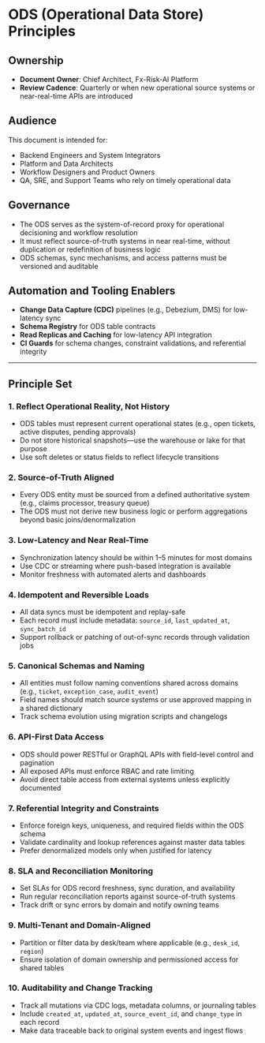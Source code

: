 # ODS (Operational Data Store) Principles

## Ownership

- **Document Owner**: Chief Architect, Fx-Risk-AI Platform  
- **Review Cadence**: Quarterly or when new operational source systems or near-real-time APIs are introduced

## Audience

This document is intended for:

- Backend Engineers and System Integrators  
- Platform and Data Architects  
- Workflow Designers and Product Owners  
- QA, SRE, and Support Teams who rely on timely operational data

## Governance

- The ODS serves as the system-of-record proxy for operational decisioning and workflow resolution  
- It must reflect source-of-truth systems in near real-time, without duplication or redefinition of business logic  
- ODS schemas, sync mechanisms, and access patterns must be versioned and auditable

## Automation and Tooling Enablers

- **Change Data Capture (CDC)** pipelines (e.g., Debezium, DMS) for low-latency sync  
- **Schema Registry** for ODS table contracts  
- **Read Replicas and Caching** for low-latency API integration  
- **CI Guards** for schema changes, constraint validations, and referential integrity

---

## Principle Set

### 1. Reflect Operational Reality, Not History

- ODS tables must represent current operational states (e.g., open tickets, active disputes, pending approvals)  
- Do not store historical snapshots—use the warehouse or lake for that purpose  
- Use soft deletes or status fields to reflect lifecycle transitions

### 2. Source-of-Truth Aligned

- Every ODS entity must be sourced from a defined authoritative system (e.g., claims processor, treasury queue)  
- The ODS must not derive new business logic or perform aggregations beyond basic joins/denormalization

### 3. Low-Latency and Near Real-Time

- Synchronization latency should be within 1–5 minutes for most domains  
- Use CDC or streaming where push-based integration is available  
- Monitor freshness with automated alerts and dashboards

### 4. Idempotent and Reversible Loads

- All data syncs must be idempotent and replay-safe  
- Each record must include metadata: `source_id`, `last_updated_at`, `sync_batch_id`  
- Support rollback or patching of out-of-sync records through validation jobs

### 5. Canonical Schemas and Naming

- All entities must follow naming conventions shared across domains (e.g., `ticket`, `exception_case`, `audit_event`)  
- Field names should match source systems or use approved mapping in a shared dictionary  
- Track schema evolution using migration scripts and changelogs

### 6. API-First Data Access

- ODS should power RESTful or GraphQL APIs with field-level control and pagination  
- All exposed APIs must enforce RBAC and rate limiting  
- Avoid direct table access from external systems unless explicitly documented

### 7. Referential Integrity and Constraints

- Enforce foreign keys, uniqueness, and required fields within the ODS schema  
- Validate cardinality and lookup references against master data tables  
- Prefer denormalized models only when justified for latency

### 8. SLA and Reconciliation Monitoring

- Set SLAs for ODS record freshness, sync duration, and availability  
- Run regular reconciliation reports against source-of-truth systems  
- Track drift or sync errors by domain and notify owning teams

### 9. Multi-Tenant and Domain-Aligned

- Partition or filter data by desk/team where applicable (e.g., `desk_id`, `region`)  
- Ensure isolation of domain ownership and permissioned access for shared tables

### 10. Auditability and Change Tracking

- Track all mutations via CDC logs, metadata columns, or journaling tables  
- Include `created_at`, `updated_at`, `source_event_id`, and `change_type` in each record  
- Make data traceable back to original system events and ingest flows
